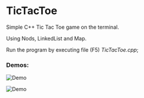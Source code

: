 # TicTacToe
Simple C++ Tic Tac Toe game on the terminal.

Using Nods, LinkedList and Map.

Run the program by executing file (F5) *TicTacToe.cpp*;

### Demos:

![Demo](https://media1.giphy.com/media/RCvgbf0C7NDuxOJAOM/giphy.gif?cid=790b76114426c3a88b31f1d516abfd7a75f30834f9550bca&rid=giphy.gif&ct=g)

![Demo](https://media1.giphy.com/media/U04spfviHEYjq5WyzQ/giphy.gif?cid=790b7611a790e69db2a810a655f7242e42a773b90cb23bc8&rid=giphy.gif&ct=g)
